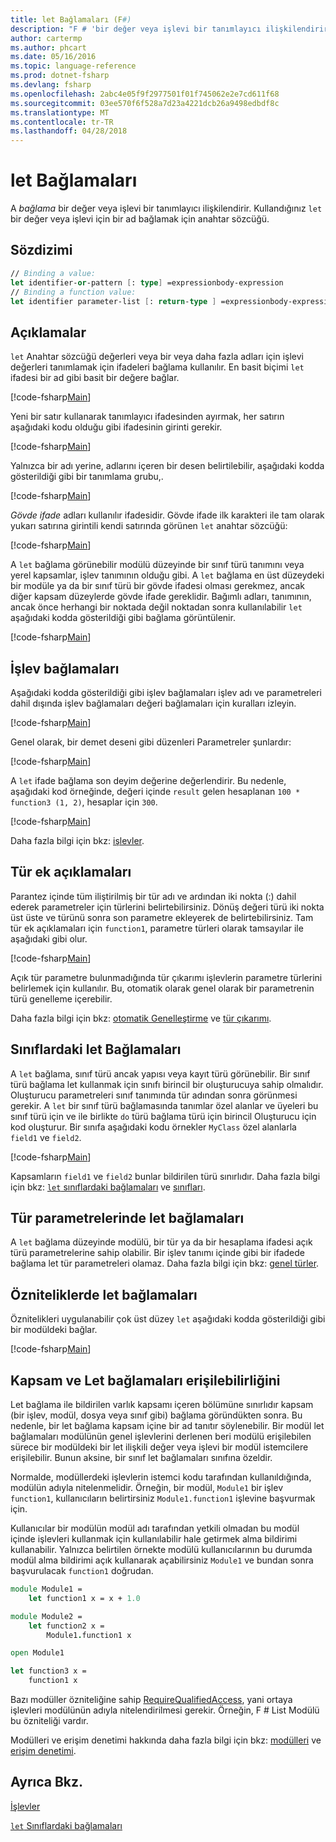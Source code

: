 ```yaml
---
title: let Bağlamaları (F#)
description: "F # 'bir değer veya işlevi bir tanımlayıcı ilişkilendirir bağlama let' kullanmayı öğrenin."
author: cartermp
ms.author: phcart
ms.date: 05/16/2016
ms.topic: language-reference
ms.prod: dotnet-fsharp
ms.devlang: fsharp
ms.openlocfilehash: 2abc4e05f9f2977501f01f745062e2e7cd611f68
ms.sourcegitcommit: 03ee570f6f528a7d23a4221dcb26a9498edbdf8c
ms.translationtype: MT
ms.contentlocale: tr-TR
ms.lasthandoff: 04/28/2018
---
```

# <a name="let-bindings"></a>let Bağlamaları

A *bağlama* bir değer veya işlevi bir tanımlayıcı ilişkilendirir. Kullandığınız `let` bir değer veya işlevi için bir ad bağlamak için anahtar sözcüğü.

## <a name="syntax"></a>Sözdizimi

```fsharp
// Binding a value:
let identifier-or-pattern [: type] =expressionbody-expression
// Binding a function value:
let identifier parameter-list [: return-type ] =expressionbody-expression
```

## <a name="remarks"></a>Açıklamalar

`let` Anahtar sözcüğü değerleri veya bir veya daha fazla adları için işlevi değerleri tanımlamak için ifadeleri bağlama kullanılır. En basit biçimi `let` ifadesi bir ad gibi basit bir değere bağlar.

[!code-fsharp[Main](../../../../samples/snippets/fsharp/lang-ref-1/snippet1101.fs)]

Yeni bir satır kullanarak tanımlayıcı ifadesinden ayırmak, her satırın aşağıdaki kodu olduğu gibi ifadesinin girinti gerekir.

[!code-fsharp[Main](../../../../samples/snippets/fsharp/lang-ref-1/snippet1102.fs)]

Yalnızca bir adı yerine, adlarını içeren bir desen belirtilebilir, aşağıdaki kodda gösterildiği gibi bir tanımlama grubu,.

[!code-fsharp[Main](../../../../samples/snippets/fsharp/lang-ref-1/snippet1103.fs)]

*Gövde ifade* adları kullanılır ifadesidir. Gövde ifade ilk karakteri ile tam olarak yukarı satırına girintili kendi satırında görünen `let` anahtar sözcüğü:

[!code-fsharp[Main](../../../../samples/snippets/fsharp/lang-ref-1/snippet1104.fs)]

A `let` bağlama görünebilir modülü düzeyinde bir sınıf türü tanımını veya yerel kapsamlar, işlev tanımının olduğu gibi. A `let` bağlama en üst düzeydeki bir modüle ya da bir sınıf türü bir gövde ifadesi olması gerekmez, ancak diğer kapsam düzeylerde gövde ifade gereklidir. Bağımlı adları, tanımının, ancak önce herhangi bir noktada değil noktadan sonra kullanılabilir `let` aşağıdaki kodda gösterildiği gibi bağlama görüntülenir.

[!code-fsharp[Main](../../../../samples/snippets/fsharp/lang-ref-1/snippet1105.fs)]
    
## <a name="function-bindings"></a>İşlev bağlamaları

Aşağıdaki kodda gösterildiği gibi işlev bağlamaları işlev adı ve parametreleri dahil dışında işlev bağlamaları değeri bağlamaları için kuralları izleyin.

[!code-fsharp[Main](../../../../samples/snippets/fsharp/lang-ref-1/snippet1106.fs)]

Genel olarak, bir demet deseni gibi düzenleri Parametreler şunlardır:

[!code-fsharp[Main](../../../../samples/snippets/fsharp/lang-ref-1/snippet1107.fs)]

A `let` ifade bağlama son deyim değerine değerlendirir. Bu nedenle, aşağıdaki kod örneğinde, değeri içinde `result` gelen hesaplanan `100 * function3 (1, 2)`, hesaplar için `300`.

[!code-fsharp[Main](../../../../samples/snippets/fsharp/lang-ref-1/snippet1109.fs)]

Daha fazla bilgi için bkz: [işlevler](index.md).

## <a name="type-annotations"></a>Tür ek açıklamaları

Parantez içinde tüm iliştirilmiş bir tür adı ve ardından iki nokta (:) dahil ederek parametreler için türlerini belirtebilirsiniz. Dönüş değeri türü iki nokta üst üste ve türünü sonra son parametre ekleyerek de belirtebilirsiniz. Tam tür ek açıklamaları için `function1`, parametre türleri olarak tamsayılar ile aşağıdaki gibi olur.

[!code-fsharp[Main](../../../../samples/snippets/fsharp/lang-ref-1/snippet1108.fs)]

Açık tür parametre bulunmadığında tür çıkarımı işlevlerin parametre türlerini belirlemek için kullanılır. Bu, otomatik olarak genel olarak bir parametrenin türü genelleme içerebilir.

Daha fazla bilgi için bkz: [otomatik Genelleştirme](../generics/automatic-generalization.md) ve [tür çıkarımı](../type-inference.md).

## <a name="let-bindings-in-classes"></a>Sınıflardaki let Bağlamaları

A `let` bağlama, sınıf türü ancak yapısı veya kayıt türü görünebilir. Bir sınıf türü bağlama let kullanmak için sınıfı birincil bir oluşturucuya sahip olmalıdır. Oluşturucu parametreleri sınıf tanımında tür adından sonra görünmesi gerekir. A `let` bir sınıf türü bağlamasında tanımlar özel alanlar ve üyeleri bu sınıf türü için ve ile birlikte `do` türü bağlama türü için birincil Oluşturucu için kod oluşturur. Bir sınıfa aşağıdaki kodu örnekler `MyClass` özel alanlarla `field1` ve `field2`.

[!code-fsharp[Main](../../../../samples/snippets/fsharp/lang-ref-1/snippet1110.fs)]

Kapsamların `field1` ve `field2` bunlar bildirilen türü sınırlıdır. Daha fazla bilgi için bkz: [ `let` sınıflardaki bağlamaları](../members/let-bindings-in-classes.md) ve [sınıfları](../classes.md).

## <a name="type-parameters-in-let-bindings"></a>Tür parametrelerinde let bağlamaları

A `let` bağlama düzeyinde modülü, bir tür ya da bir hesaplama ifadesi açık türü parametrelerine sahip olabilir. Bir işlev tanımı içinde gibi bir ifadede bağlama let tür parametreleri olamaz. Daha fazla bilgi için bkz: [genel türler](../generics/index.md).

## <a name="attributes-on-let-bindings"></a>Özniteliklerde let bağlamaları

Öznitelikleri uygulanabilir çok üst düzey `let` aşağıdaki kodda gösterildiği gibi bir modüldeki bağlar.

[!code-fsharp[Main](../../../../samples/snippets/fsharp/lang-ref-1/snippet1111.fs)]
    
## <a name="scope-and-accessibility-of-let-bindings"></a>Kapsam ve Let bağlamaları erişilebilirliğini

Let bağlama ile bildirilen varlık kapsamı içeren bölümüne sınırlıdır kapsam (bir işlev, modül, dosya veya sınıf gibi) bağlama göründükten sonra. Bu nedenle, bir let bağlama kapsam içine bir ad tanıtır söylenebilir. Bir modül let bağlamaları modülünün genel işlevlerini derlenen beri modülü erişilebilen sürece bir modüldeki bir let ilişkili değer veya işlevi bir modül istemcilere erişilebilir. Bunun aksine, bir sınıf let bağlamaları sınıfına özeldir.

Normalde, modüllerdeki işlevlerin istemci kodu tarafından kullanıldığında, modülün adıyla nitelenmelidir. Örneğin, bir modül, `Module1` bir işlev `function1`, kullanıcıların belirtirsiniz `Module1.function1` işlevine başvurmak için.

Kullanıcılar bir modülün modül adı tarafından yetkili olmadan bu modül içinde işlevleri kullanmak için kullanılabilir hale getirmek alma bildirimi kullanabilir. Yalnızca belirtilen örnekte modülü kullanıcılarının bu durumda modül alma bildirimi açık kullanarak açabilirsiniz `Module1` ve bundan sonra başvurulacak `function1` doğrudan.

```fsharp
module Module1 =
    let function1 x = x + 1.0

module Module2 =
    let function2 x =
        Module1.function1 x

open Module1

let function3 x =
    function1 x
```

Bazı modüller özniteliğine sahip [RequireQualifiedAccess](https://msdn.microsoft.com/library/8b9b6ade-0471-4413-ac5d-638cd0de5f15), yani ortaya işlevleri modülünün adıyla nitelendirilmesi gerekir. Örneğin, F # List Modülü bu özniteliği vardır.

Modülleri ve erişim denetimi hakkında daha fazla bilgi için bkz: [modülleri](../modules.md) ve [erişim denetimi](../access-control.md).

## <a name="see-also"></a>Ayrıca Bkz.

[İşlevler](index.md)

[`let` Sınıflardaki bağlamaları](../members/let-bindings-in-classes.md)
